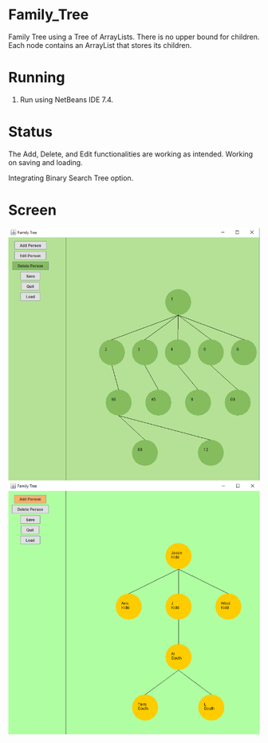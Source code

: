 # Family_Tree
Family Tree using a Tree of ArrayLists. There is no upper bound for children. Each node contains an ArrayList that stores its children. 

# Running
1. Run using NetBeans IDE 7.4.

# Status
The Add, Delete, and Edit functionalities are working as intended. Working on saving and loading. 

Integrating Binary Search Tree option.

# Screen
![alt text](tree2.png "Sample family tree 2")
![alt text](tree.png "Sample family tree ")
